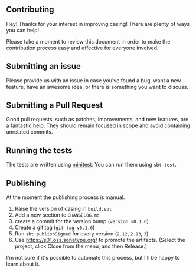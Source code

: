 ## Contributing
Hey! Thanks for your interest in improving casing! There are plenty of ways you can help!

Please take a moment to review this document in order to make the contribution process easy and effective for everyone involved.

## Submitting an issue
Please provide us with an issue in case you've found a bug, want a new feature, have an awesome idea, or there is something you want to discuss.

## Submitting a Pull Request
Good pull requests, such as patches, improvements, and new features, are a fantastic help. They should remain focused in scope and avoid containing unrelated commits.

## Running the tests
The tests are written using [minitest](https://github.com/monix/minitest). You can run them using `sbt test`.

## Publishing
At the moment the publishing process is manual.

1. Raise the version of casing in `build.sbt`
2. Add a new section to `CHANGELOG.md`
3. create a commit for the version bump (`version v0.1.0`)
4. Create a git tag (`git tag v0.1.0`)
5. Run `sbt publishSigned` for every version (`2.12`, `2.13`, `3`)
6. Use https://s01.oss.sonatype.org/ to promote the artifacts. (Select the project, click Close from the menu, and then Release.)

I'm not sure if it's possible to automate this process, but I'll be happy to learn about it.